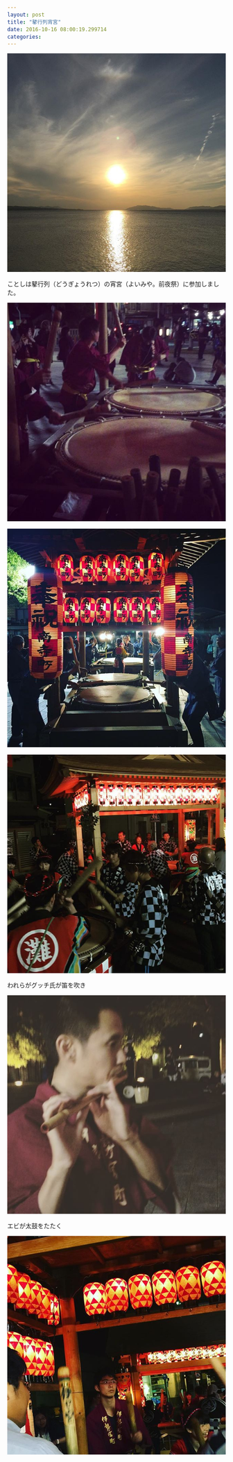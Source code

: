 ```yaml
---
layout: post
title: "鼕行列宵宮"
date: 2016-10-16 08:00:19.299714
categories: 
---
```


![](/assets/images/201610/14482705_618203788387241_99392535436197888_n.jpg)

ことしは鼕行列（どうぎょうれつ）の宵宮（よいみや。前夜祭）に参加しました。

![](/assets/images/201610/14719571_507980122744744_5167273444420616192_n.jpg)

![](/assets/images/201610/14716610_565288890335348_1840104709914886144_n.jpg)

![](/assets/images/201610/14709653_1106112242829648_7606424670769774592_n.jpg)

われらがグッチ氏が笛を吹き

![グッチ](/assets/images/201610/14723210_1739107126351899_7510236391389790208_n.jpg)

エビが太鼓をたたく

![エビ](/assets/images/201610/14733658_1113677845387641_4232712921865519104_n.jpg)


